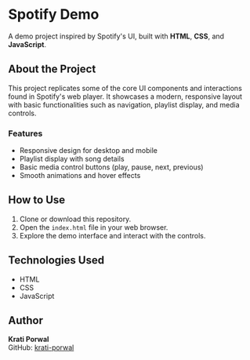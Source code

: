 # Spotify Demo

A demo project inspired by Spotify's UI, built with **HTML**, **CSS**, and **JavaScript**.

## About the Project

This project replicates some of the core UI components and interactions found in Spotify's web player. It showcases a modern, responsive layout with basic functionalities such as navigation, playlist display, and media controls.

### Features

- Responsive design for desktop and mobile
- Playlist display with song details
- Basic media control buttons (play, pause, next, previous)
- Smooth animations and hover effects

## How to Use

1. Clone or download this repository.
2. Open the `index.html` file in your web browser.
3. Explore the demo interface and interact with the controls.

## Technologies Used

- HTML
- CSS
- JavaScript 

## Author

**Krati Porwal**  
GitHub: [krati-porwal](https://github.com/krati-porwal)
